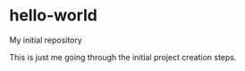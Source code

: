 # hello-world
My initial repository


This is just me going through the initial project creation steps.

